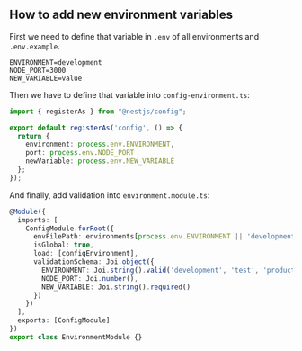 ## How to add new environment variables

First we need to define that variable in `.env` of all environments and `.env.example`.

````
ENVIRONMENT=development
NODE_PORT=3000
NEW_VARIABLE=value
````
Then we have to define that variable into `config-environment.ts`:

````ts
import { registerAs } from "@nestjs/config";

export default registerAs('config', () => {
  return {
    environment: process.env.ENVIRONMENT,
    port: process.env.NODE_PORT
    newVariable: process.env.NEW_VARIABLE
  };
});
````

And finally, add validation into `environment.module.ts`:

````ts
@Module({
  imports: [
    ConfigModule.forRoot({
      envFilePath: environments[process.env.ENVIRONMENT || 'development'],
      isGlobal: true,
      load: [configEnvironment],
      validationSchema: Joi.object({
        ENVIRONMENT: Joi.string().valid('development', 'test', 'production'),
        NODE_PORT: Joi.number(),
        NEW_VARIABLE: Joi.string().required()
      })
    })
  ],
  exports: [ConfigModule]
})
export class EnvironmentModule {}
````
